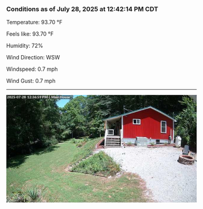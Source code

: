 ### Conditions as of July 28, 2025 at 12:42:14 PM CDT 

Temperature: 93.70 &deg;F

Feels like: 93.70 &deg;F

Humidity: 72%

Wind Direction: WSW

Windspeed: 0.7 mph

Wind Gust: 0.7 mph

---

<img src="./images/latest.jpeg"/>

